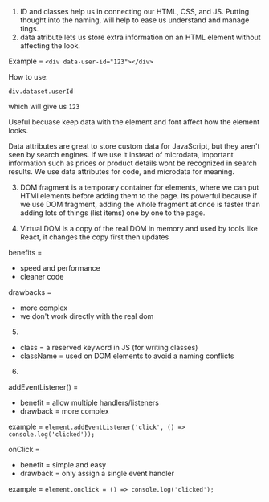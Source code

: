 1. ID and classes help us in connecting our HTML, CSS, and JS. Putting thought into the naming, will help to ease us understand and manage tings. 
2. data atribute lets us store extra information on an HTML element without affecting the look. 

Example = `<div data-user-id="123"></div>`

How to use:

`div.dataset.userId`

which will give us `123`

Useful becuase keep data with the element and font affect how the element looks.

Data attributes are great to store custom data for JavaScript, but they aren't seen by search engines. If we use it instead of microdata, important information such as prices or product details wont be recognized in search results. We use data attributes for code, and microdata for meaning.

3. DOM fragment is a temporary container for elements, where we can put HTMl elements before adding them to the page. Its powerful because if we use DOM fragment, adding the whole fragment at once is faster than adding lots of things (list items) one by one to the page.

4. Virtual DOM is a copy of the real DOM in memory and used by tools like React, it changes the copy first then updates

benefits = 
- speed and performance
- cleaner code

drawbacks = 
- more complex
- we don't work directly with the real dom

5. 
- class = a reserved keyword in JS (for writing classes)
- className = used on DOM elements to avoid a naming conflicts

6. 
addEventListener() = 
- benefit = allow multiple handlers/listeners
- drawback = more complex

example = `element.addEventListener('click', () => console.log('clicked'));`

onClick = 
- benefit = simple and easy
- drawback = only assign a single event handler

example = `element.onclick = () => console.log('clicked'); `